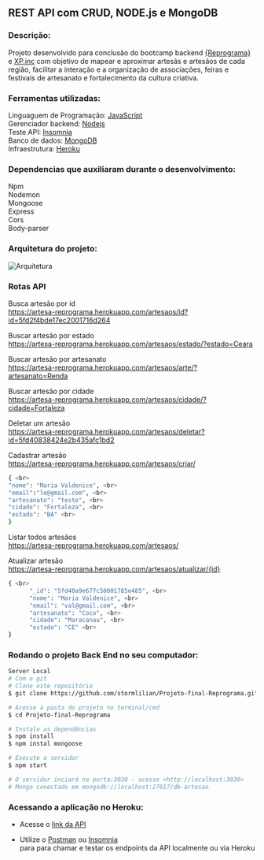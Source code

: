 ## REST API com CRUD, NODE.js e MongoDB

### Descrição:
Projeto desenvolvido para conclusão do bootcamp backend [{Reprograma}](https://reprograma.com.br/) e [XP.inc](https://www.xpinc.com/) com objetivo de mapear e aproximar artesãs e artesãos de cada região, facilitar a interação e a organização de associações, feiras e festivais de artesanato e fortalecimento da cultura criativa.

### Ferramentas utilizadas:

Linguaguem de Programação: [JavaScript ](https://www.javascript.com/) <br>
Gerenciador backend: [Nodejs](https://nodejs.org/en/) <br>
Teste API: [Insomnia](https://insomnia.rest/) <br>
Banco de dados: [MongoDB](https://www.mongodb.com/1) <br>
Infraestrutura: [Heroku](https://www.heroku.com/) <br>

### Dependencias que auxiliaram durante o desenvolvimento:
Npm <br>
Nodemon <br>
Mongoose <br>
Express <br>
Cors <br>
Body-parser

### Arquitetura do projeto:

![Arquitetura](https://github.com/stormlilian/Projeto-final-Reprograma/blob/master/src/arquitetura.png?raw=true)

### Rotas API

 Busca artesão por id <br>
https://artesa-reprograma.herokuapp.com/artesaos/id?id=5fd2f4bde17ec2001716d264

 Buscar artesão por estado <br>
https://artesa-reprograma.herokuapp.com/artesaos/estado/?estado=Ceara

 Buscar artesão por artesanato <br>
https://artesa-reprograma.herokuapp.com/artesaos/arte/?artesanato=Renda

 Buscar artesão por cidade <br>
https://artesa-reprograma.herokuapp.com/artesaos/cidade/?cidade=Fortaleza

 Deletar um artesão <br>
https://artesa-reprograma.herokuapp.com/artesaos/deletar?id=5fd40838424e2b435afc1bd2

 Cadastrar artesão <br>
https://artesa-reprograma.herokuapp.com/artesaos/criar/

```bash
{ <br>
"nome": "Maria Valdenice", <br>
"email":"le@gmail.com", <br>
"artesanato": "teste", <br>
"cidade": "Fortaleza", <br>
"estado": "BA" <br>
}
```


 Listar todos artesãos <br>
https://artesa-reprograma.herokuapp.com/artesaos/

 Atualizar artesão <br>
https://artesa-reprograma.herokuapp.com/artesaos/atualizar/{id}

```bash
{ <br>
      "_id": "5fd40a9e677c50001785e485", <br>
      "nome": "Maria Valdenice", <br>
      "email": "val@gmail.com", <br>
      "artesanato": "Coco", <br>
      "cidade": "Maracanau", <br>
      "estado": "CE" <br>
}
```


### Rodando o projeto Back End no seu computador:

```bash
Server Local
# Com o git
# Clone este repositório
$ git clone https://github.com/stormlilian/Projeto-final-Reprograma.git

# Acesse a pasta do projeto no terminal/cmd
$ cd Projeto-final-Reprograma

# Instale as dependências
$ npm install
$ npm instal mongoose

# Execute o servidor
$ npm start

# O servidor inciará na porta:3030 - acesse <http://localhost:3030>
# Mongo conectado em mongodb://localhost:27017/db-artesao
```


### Acessando a aplicação no Heroku: 
* Acesse o [link da API](https://artesa-reprograma.herokuapp.com/)

* Utilize o [Postman](https://www.postman.com/) ou [Insomnia](https://insomnia.rest/download/) <br> para para chamar e testar os endpoints da API localmente ou via Heroku

